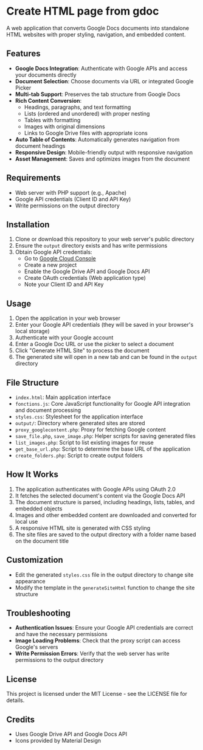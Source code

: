 # Create HTML page from gdoc

A web application that converts Google Docs documents into standalone HTML websites with proper styling, navigation, and embedded content.

## Features

- **Google Docs Integration**: Authenticate with Google APIs and access your documents directly
- **Document Selection**: Choose documents via URL or integrated Google Picker
- **Multi-tab Support**: Preserves the tab structure from Google Docs
- **Rich Content Conversion**:
  - Headings, paragraphs, and text formatting
  - Lists (ordered and unordered) with proper nesting
  - Tables with formatting
  - Images with original dimensions
  - Links to Google Drive files with appropriate icons
- **Auto Table of Contents**: Automatically generates navigation from document headings
- **Responsive Design**: Mobile-friendly output with responsive navigation
- **Asset Management**: Saves and optimizes images from the document

## Requirements

- Web server with PHP support (e.g., Apache)
- Google API credentials (Client ID and API Key)
- Write permissions on the output directory

## Installation

1. Clone or download this repository to your web server's public directory
2. Ensure the `output` directory exists and has write permissions
3. Obtain Google API credentials:
   - Go to [Google Cloud Console](https://console.cloud.google.com/)
   - Create a new project
   - Enable the Google Drive API and Google Docs API
   - Create OAuth credentials (Web application type)
   - Note your Client ID and API Key

## Usage

1. Open the application in your web browser
2. Enter your Google API credentials (they will be saved in your browser's local storage)
3. Authenticate with your Google account
4. Enter a Google Doc URL or use the picker to select a document
5. Click "Generate HTML Site" to process the document
6. The generated site will open in a new tab and can be found in the `output` directory

## File Structure

- `index.html`: Main application interface
- `fonctions.js`: Core JavaScript functionality for Google API integration and document processing
- `styles.css`: Stylesheet for the application interface
- `output/`: Directory where generated sites are stored
- `proxy_googlecontent.php`: Proxy for fetching Google content
- `save_file.php`, `save_image.php`: Helper scripts for saving generated files
- `list_images.php`: Script to list existing images for reuse
- `get_base_url.php`: Script to determine the base URL of the application
- `create_folders.php`: Script to create output folders

## How It Works

1. The application authenticates with Google APIs using OAuth 2.0
2. It fetches the selected document's content via the Google Docs API
3. The document structure is parsed, including headings, lists, tables, and embedded objects
4. Images and other embedded content are downloaded and converted for local use
5. A responsive HTML site is generated with CSS styling
6. The site files are saved to the output directory with a folder name based on the document title

## Customization

- Edit the generated `styles.css` file in the output directory to change site appearance
- Modify the template in the `generateSiteHtml` function to change the site structure

## Troubleshooting

- **Authentication Issues**: Ensure your Google API credentials are correct and have the necessary permissions
- **Image Loading Problems**: Check that the proxy script can access Google's servers
- **Write Permission Errors**: Verify that the web server has write permissions to the output directory

## License

This project is licensed under the MIT License - see the LICENSE file for details.

## Credits

- Uses Google Drive API and Google Docs API
- Icons provided by Material Design
